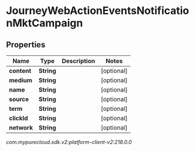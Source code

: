 # JourneyWebActionEventsNotificationMktCampaign


## Properties

| Name | Type | Description | Notes |
| ------------ | ------------- | ------------- | ------------- |
| **content** | **String** |  |  [optional] |
| **medium** | **String** |  |  [optional] |
| **name** | **String** |  |  [optional] |
| **source** | **String** |  |  [optional] |
| **term** | **String** |  |  [optional] |
| **clickId** | **String** |  |  [optional] |
| **network** | **String** |  |  [optional] |




_com.mypurecloud.sdk.v2:platform-client-v2:218.0.0_
